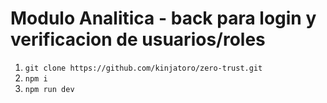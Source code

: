 # Modulo Analitica - back para login y verificacion de usuarios/roles

1. `git clone https://github.com/kinjatoro/zero-trust.git`
2.  `npm i`
3.  `npm run dev`
